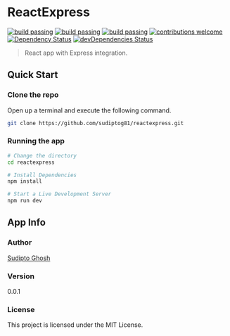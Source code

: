 # ReactExpress

[![build passing](https://img.shields.io/travis/sudiptog81/reactexpress.svg?logo=travisci&style=flat-square)](https://github.com/sudiptog81/reactexpress) [![build passing](https://img.shields.io/appveyor/ci/sudiptog81/reactexpress.svg?logo=appveyor&style=flat-square)](https://github.com/sudiptog81/reactexpress) [![build passing](https://img.shields.io/circleci/project/github/sudiptog81/reactexpress.svg?logo=circleci&style=flat-square)](https://github.com/sudiptog81/reactexpress) [![contributions welcome](https://img.shields.io/badge/contributions-welcome-brightgreen.svg?style=flat-square)](https://github.com/sudiptog81/reactexpress/issues) [![Dependency Status](https://img.shields.io/david/sudiptog81/reactexpress.svg?style=flat-square)](https://david-dm.org/sudiptog81/reactexpress) [![devDependencies Status](https://img.shields.io/david/dev/sudiptog81/reactexpress.svg?style=flat-square)](https://david-dm.org/sudiptog81/reactexpress?type=dev)

> React app with Express integration.

## Quick Start

### Clone the repo

Open up a terminal and execute the following command.

```bash
git clone https://github.com/sudiptog81/reactexpress.git
```

### Running the app

```bash
# Change the directory
cd reactexpress

# Install Dependencies
npm install

# Start a Live Development Server
npm run dev
```

## App Info

### Author

[Sudipto Ghosh](https://sudipto.ghosh.pro)

### Version

0.0.1

### License

This project is licensed under the MIT License.
